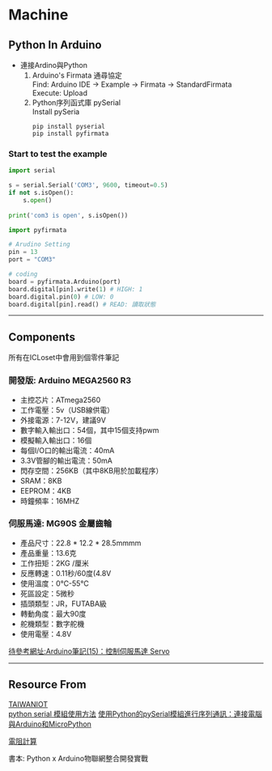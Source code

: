 
# Machine

## Python In Arduino
+ 連接Ardino與Python
  1. Arduino's Firmata 通尋協定  
    Find: Arduino IDE -> Example -> Firmata -> StandardFirmata  
    Execute: Upload
  2. Python序列函式庫 pySerial   
     Install pySeria
     ```
     pip install pyserial
     pip install pyfirmata
     ```

### Start to test the example
```python
import serial 

s = serial.Serial('COM3', 9600, timeout=0.5)
if not s.isOpen():
    s.open()
    
print('com3 is open', s.isOpen())
```

```python
import pyfirmata

# Arudino Setting
pin = 13
port = "COM3"

# coding
board = pyfirmata.Arduino(port)
board.digital[pin].write(1) # HIGH: 1
board.digital.pin(0) # LOW: 0
board.digital[pin].read() # READ: 讀取狀態

```

---
## Components
所有在ICLoset中會用到個零件筆記

### 開發版: Arduino MEGA2560 R3

+ 主控芯片：ATmega2560
+ 工作電壓：5v（USB線供電）
+ 外接電源：7-12V，建議9V
+ 數字輸入輸出口：54個，其中15個支持pwm
+ 模擬輸入輸出口：16個
+ 每個I/O口的輸出電流：40mA
+ 3.3V管腳的輸出電流：50mA
+ 閃存空間：256KB（其中8KB用於加載程序）
+ SRAM：8KB
+ EEPROM：4KB
+ 時鐘頻率：16MHZ

### 伺服馬達: MG90S 金屬齒輪
+ 產品尺寸：22.8 * 12.2 * 28.5mmmm
+ 產品重量：13.6克
+ 工作扭矩：2KG /厘米
+ 反應轉速：0.11秒/60度(4.8V
+ 使用溫度：0℃-55℃
+ 死區設定：5微秒 
+ 插頭類型：JR，FUTABA級 
+ 轉動角度：最大90度
+ 舵機類型：數字舵機 
+ 使用電壓：4.8V

[待參考網址:Arduino筆記(15)：控制伺服馬達 Servo](https://atceiling.blogspot.com/2017/03/arduino.html)

---

## Resource From
[TAIWANIOT](https://www.taiwaniot.com.tw/product/arduino-mega-2560-r3-%E9%96%8B%E7%99%BC%E6%9D%BF-atmega2560-16au/)  
[python serial 模組使用方法](https://codertw.com/%E7%A8%8B%E5%BC%8F%E8%AA%9E%E8%A8%80/466944/)
[使用Python的pySerial模組進行序列通訊：連接電腦與Arduino和MicroPython](https://swf.com.tw/?p=1188)

[電阻計算](https://www.digikey.tw/zh/resources/conversion-calculators/conversion-calculator-resistor-color-code)


書本: Python x Arduino物聯網整合開發實戰

